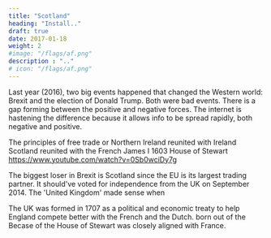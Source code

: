 ```yaml
---
title: "Scotland"
heading: "Install.."
draft: true
date: 2017-01-18
weight: 2
#image: "/flags/af.png"
description : ".."
# icon: "/flags/af.png"
---
```


Last year (2016), two big events happened that changed the Western world: Brexit and the election of Donald Trump. Both were bad events.
There is a gap forming between the positive and negative forces. The internet is hastening the difference because it allows info to be spread rapidly, both negative and positive.


The principles of free trade or 
Northern Ireland reunited with Ireland 
Scotland reunited with the French James I 1603 House of Stewart
https://www.youtube.com/watch?v=0Sb0wciDy7g


The biggest loser in Brexit is Scotland since the EU is its largest trading partner. It should've voted for independence from the UK on September 2014. The 'United Kingdom' made sense when

The UK was formed in 1707 as a political and economic treaty to help England compete better with the French and the Dutch.  born out of the
Becase of the House of Stewart was closely aligned with France.  

<!-- One of the main reasons of Brexit was immigration. One of the main reasons for a Grexit is Greece’s debt burden. The EU immigration policy and Greece’s entry into the Eurozone were decided from somewhere on the top and imposed on everyone. Did the EU have any mechanism to ask the Germans if they would be happy to pay for Greece’s junk stadiums built for the Athens olympics which led to their massive debt? Did the EU ask the English if they would be happy to welcome more Muslim immigrants, especially now that a terror attack just happened at Westminster? The EU was able to stop war because it achieved what Kaiser Wilhelm and Hitler indirectly wanted — control over European policy from the top. -->